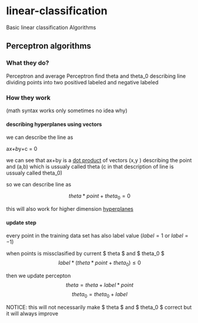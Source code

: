 # linear-classification

Basic linear classification Algorithms
 
## Perceptron algorithms

### What they do?

Perceptron and average Perceptron find theta and theta_0 describing line dividing points into two positived labeled and negative labeled

### How they work
(math syntax works only sometimes no idea why)

#### describing hyperplanes using vectors
we can describe the line as 

a*x+b*y+c = 0

we can see that ax+by is a [dot product](https://en.wikipedia.org/wiki/Dot_product) of vectors (x,y ) describing the point and (a,b) which is ussualy called theta (c in that description of line is ussualy called theta_0)

so we can describe line as

$$theta*point + theta_0 = 0$$

this will also work for higher dimension [hyperplanes](https://en.wikipedia.org/wiki/Hyperplane)

#### update step

every point in the training data set has also label value ($label = 1$ or $label = -1$)

when points is missclasified by current $ theta $ and $ theta_0 $
$$ label*(theta*point + theta_0) \leq 0$$

then we update percepton
$$ theta = theta+label*point $$
$$ theta_0 = theta_0 + label $$

NOTICE: this will not necessarily make $ theta $ and $ theta_0 $ correct but it will always improve 

